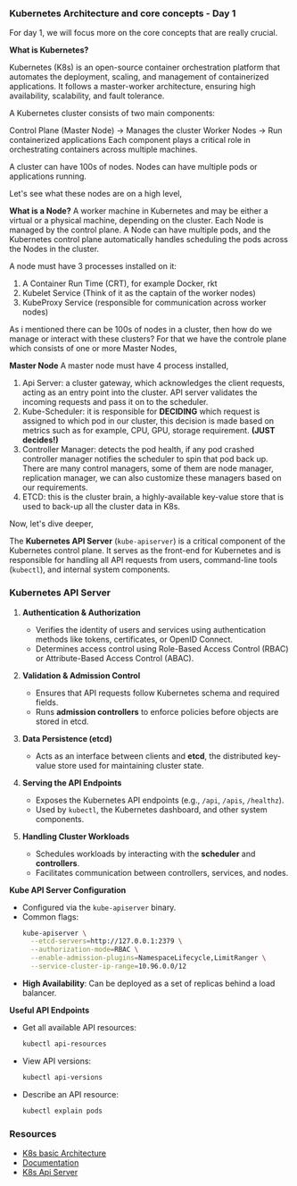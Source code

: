 ### Kubernetes Architecture and core concepts - Day 1

For day 1, we will focus more on the core concepts that are really crucial. 

**What is Kubernetes?**

Kubernetes (K8s) is an open-source container orchestration platform that automates the deployment, scaling, and management of containerized applications. It follows a master-worker architecture, ensuring high availability, scalability, and fault tolerance.

A Kubernetes cluster consists of two main components:

Control Plane (Master Node) → Manages the cluster
Worker Nodes → Run containerized applications
Each component plays a critical role in orchestrating containers across multiple machines.

A cluster can have 100s of nodes. Nodes can have multiple pods or applications running. 

Let's see what these nodes are on a high level,

**What is a Node?**
A worker machine in Kubernetes and may be either a virtual or a physical machine, depending on the cluster. Each Node is managed by the control plane. A Node can have multiple pods, and the Kubernetes control plane automatically handles scheduling the pods across the Nodes in the cluster.

A node must have 3 processes installed on it:
1. A Container Run Time (CRT), for example Docker, rkt
2. Kubelet Service (Think of it as the captain of the worker nodes)
3. KubeProxy Service (responsible for communication across worker nodes)

As i mentioned there can be 100s of nodes in a cluster, then how do we manage or interact with these clusters? For that we have the controle plane which consists of one or more Master Nodes,

**Master Node**
A master node must have 4 process installed,
1. Api Server: a cluster gateway, which acknowledges the client requests, acting as an entry point into the cluster. API server validates the incoming requests and pass it on to the scheduler.
2. Kube-Scheduler: it is responsible for **DECIDING** which request is assigned to which pod in our cluster, this decision is made based on metrics such as for example, CPU, GPU, storage requirement. **(JUST decides!)**
3. Controller Manager: detects the pod health, if any pod crashed controller manager notifies the scheduler to spin that pod back up. There are many control managers, some of them are node manager, replication manager, we can also customize these managers based on our requirements.
4. ETCD: this is the cluster brain, a highly-available key-value store that is used to back-up all the cluster data in K8s.

Now, let's dive deeper, 

The **Kubernetes API Server** (`kube-apiserver`) is a critical component of the Kubernetes control plane. It serves as the front-end for Kubernetes and is responsible for handling all API requests from users, command-line tools (`kubectl`), and internal system components.

### **Kubernetes API Server**
1. **Authentication & Authorization**  
   - Verifies the identity of users and services using authentication methods like tokens, certificates, or OpenID Connect.
   - Determines access control using Role-Based Access Control (RBAC) or Attribute-Based Access Control (ABAC).

2. **Validation & Admission Control**  
   - Ensures that API requests follow Kubernetes schema and required fields.
   - Runs **admission controllers** to enforce policies before objects are stored in etcd.

3. **Data Persistence (etcd)**  
   - Acts as an interface between clients and **etcd**, the distributed key-value store used for maintaining cluster state.

4. **Serving the API Endpoints**  
   - Exposes the Kubernetes API endpoints (e.g., `/api`, `/apis`, `/healthz`).
   - Used by `kubectl`, the Kubernetes dashboard, and other system components.

5. **Handling Cluster Workloads**  
   - Schedules workloads by interacting with the **scheduler** and **controllers**.
   - Facilitates communication between controllers, services, and nodes.


**Kube API Server Configuration**
- Configured via the `kube-apiserver` binary.
- Common flags:
  ```bash
  kube-apiserver \
    --etcd-servers=http://127.0.0.1:2379 \
    --authorization-mode=RBAC \
    --enable-admission-plugins=NamespaceLifecycle,LimitRanger \
    --service-cluster-ip-range=10.96.0.0/12
  ```
- **High Availability**: Can be deployed as a set of replicas behind a load balancer.

**Useful API Endpoints**
- Get all available API resources:
  ```bash
  kubectl api-resources
  ```
- View API versions:
  ```bash
  kubectl api-versions
  ```
- Describe an API resource:
  ```bash
  kubectl explain pods
  ```

### Resources
- [K8s basic Architecture](https://www.youtube.com/watch?v=umXEmn3cMWY)
- [Documentation](https://kubernetes.io/docs/reference/command-line-tools-reference/kube-apiserver/)
- [K8s Api Server](https://www.youtube.com/watch?v=6GOnHdM90Zg)







